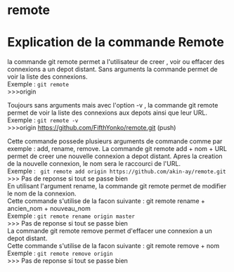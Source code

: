 # remote
# Explication de la commande Remote 

la commande git remote permet a l'utilisateur  de creer , voir ou effacer des connexions a un depot distant.
Sans arguments la commande permet de voir la liste des connexions. <br>
    Exemple : ``git remote`` <br>
            >>>origin <br>

Toujours sans arguments mais avec l'option -v , la commande git remote permet de voir 
la liste des connexions aux depots ainsi que leur URL.<br>
    Exemple : ``git remote -v ``<br>
            >>>origin  https://github.com/FifthYonko/remote.git (push)<br>

Cette commande possede plusieurs arguments de commande comme par exemple : add, rename, remove.
La commande git remote add + nom + URL permet de  creer une nouvelle connexion a depot distant. Apres la creation de la nouvelle connexion, le nom sera le raccourci de l'URL.<br>
    Exemple :  `` git remote add origin https://github.com/akin-ay/remote.git``<br>
            >>> Pas de reponse si tout se passe bien
             <br>
En utilisant l'argument rename, la commande git remote permet de modifier le nom de la connexion.<br>
Cette commande s'utilise de la facon suivante : git remote rename + ancien_nom + nouveau_nom <br>
    Exemple : ``git remote rename origin master`` <br>
            >>> Pas de reponse si tout se passe bien <br>
La commande git remote remove permet d'effacer une connexion a un depot distant. <br>
Cette commande s'utilise de la facon suivante : git remote remove + nom<br>
    Exemple : ``git remote remove origin `` <br>
            >>> Pas de reponse si tout se passe bien <br>
